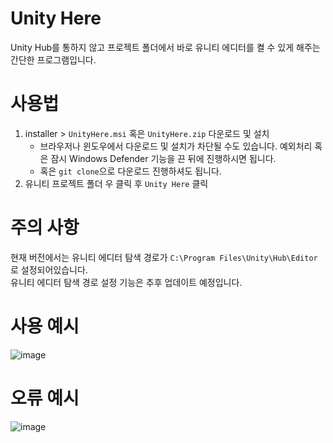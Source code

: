 # Unity Here
Unity Hub를 통하지 않고 프로젝트 폴더에서 바로 유니티 에디터를 켤 수 있게 해주는 간단한 프로그램입니다.

# 사용법
1. installer > `UnityHere.msi` 혹은 `UnityHere.zip` 다운로드 및  설치
    - 브라우저나 윈도우에서 다운로드 및 설치가 차단될 수도 있습니다. 예외처리 혹은 잠시 Windows Defender 기능을 끈 뒤에 진행하시면 됩니다.
    - 혹은 `git clone`으로 다운로드 진행하셔도 됩니다.
2. 유니티 프로젝트 폴더 우 클릭 후 `Unity Here` 클릭

# 주의 사항
현재 버전에서는 유니티 에디터 탐색 경로가 `C:\Program Files\Unity\Hub\Editor`로 설정되어있습니다.  
유니티 에디터 탐색 경로 설정 기능은 추후 업데이트 예정입니다.

# 사용 예시
![image](https://user-images.githubusercontent.com/59055049/227801352-1cbadf91-ddff-479a-a471-a42478fddf3c.png)

# 오류 예시
![image](https://user-images.githubusercontent.com/59055049/227801393-8235ea05-9d90-4af8-9ae7-f2bcc9a7f664.png)

